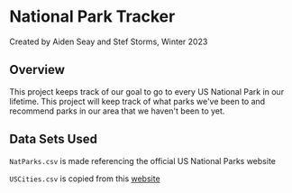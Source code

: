 # National Park Tracker
Created by Aiden Seay and Stef Storms, Winter 2023

## Overview
This project keeps track of our goal to go to every US National Park in our lifetime. This project will keep track of what parks we've been to and recommend parks in our area that we haven't been to yet.

## Data Sets Used 
`NatParks.csv` is made referencing the official US National Parks website

`USCities.csv` is copied from this [website](https://simplemaps.com/data/us-cities)
